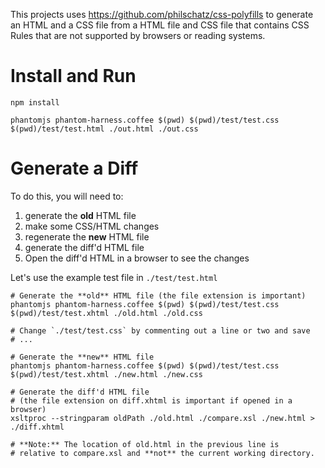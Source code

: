 This projects uses https://github.com/philschatz/css-polyfills to generate an HTML and a CSS file from a HTML file and CSS file that contains CSS Rules that are not supported by browsers or reading systems.

# Install and Run

    npm install

    phantomjs phantom-harness.coffee $(pwd) $(pwd)/test/test.css $(pwd)/test/test.html ./out.html ./out.css


# Generate a Diff

To do this, you will need to:

1. generate the **old** HTML file
2. make some CSS/HTML changes
3. regenerate the **new** HTML file
4. generate the diff'd HTML file
5. Open the diff'd HTML in a browser to see the changes

Let's use the example test file in `./test/test.html`


    # Generate the **old** HTML file (the file extension is important)
    phantomjs phantom-harness.coffee $(pwd) $(pwd)/test/test.css $(pwd)/test/test.xhtml ./old.html ./old.css

    # Change `./test/test.css` by commenting out a line or two and save
    # ...

    # Generate the **new** HTML file
    phantomjs phantom-harness.coffee $(pwd) $(pwd)/test/test.css $(pwd)/test/test.xhtml ./new.html ./new.css

    # Generate the diff'd HTML file
    # (the file extension on diff.xhtml is important if opened in a browser)
    xsltproc --stringparam oldPath ./old.html ./compare.xsl ./new.html > ./diff.xhtml

    # **Note:** The location of old.html in the previous line is
    # relative to compare.xsl and **not** the current working directory.

